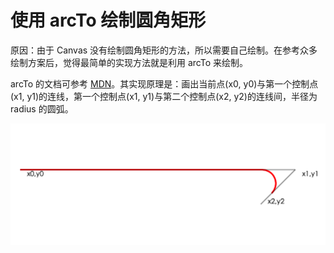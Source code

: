 # 使用 arcTo 绘制圆角矩形

原因：由于 Canvas 没有绘制圆角矩形的方法，所以需要自己绘制。在参考众多绘制方案后，觉得最简单的实现方法就是利用 arcTo 来绘制。

arcTo 的文档可参考 [MDN](https://developer.mozilla.org/en-US/docs/Web/API/CanvasRenderingContext2D/arcTo)。其实现原理是：画出当前点(x0, y0)与第一个控制点(x1, y1)的连线，第一个控制点(x1, y1)与第二个控制点(x2, y2)的连线间，半径为 radius 的圆弧。

![](https://github.com/JoeZheng2015/web-samples/blob/master/src/round_rect/arc.png)